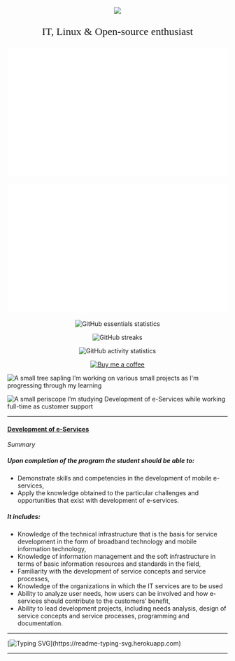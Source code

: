 <p align="center">
 <a href="https://github.com/ZendaiOwl">
  <img src="https://user-images.githubusercontent.com/12261439/156358173-e4389fb4-6889-471b-ab84-01e89362cca0.png">
 </a>
</p>
 
<p style="font-family: Red Hat Text; font-size: 24px;" 
   align="center">
  IT, Linux &amp; Open-source enthusiast
</p>

<p align="center">
  <img src="https://raw.githubusercontent.com/ZendaiOwl/github-stats/master/generated/languages.svg#gh-dark-mode-only" 
       alt="Programming languages used">
</p>

<p align="center">
  <img src="https://raw.githubusercontent.com/ZendaiOwl/github-stats/master/generated/overview.svg#gh-dark-mode-only" 
       alt="GitHub stats overview">
</p>
 
<p align="center">
    <img src="https://github-readme-stats-zendai.vercel.app/api?username=zendaiowl&theme=nightowl&show_icons=true" 
         alt="GitHub essentials statistics">
</p>

<p align="center">
  <img src="https://github-readme-streak-stats.herokuapp.com/?user=ZendaiOwl&theme=dark" 
       alt="GitHub streaks"> 
</p>

<p align="center">
  <img src="https://github-profile-summary-cards.vercel.app/api/cards/profile-details?username=ZendaiOwl" 
       alt="GitHub activity statistics" 
       width="640"> 
</p>

 <p align="center">
  <a href="https://www.buymeacoffee.com/zendaiowl">
   <img src="https://cdn.buymeacoffee.com/buttons/v2/default-blue.png" 
        alt="Buy me a coffee" 
        style="height: 60px !important;width: 217px !important;">
  </a>
 </p>
 
 <p align="left">
  <img src="https://user-images.githubusercontent.com/12261439/157476806-f4b817ea-b7d1-40c6-92e7-b7dc08f011ca.png" 
       alt="A small tree sapling"
       width="24px" 
       height="24px"> I’m working on various small projects as I'm progressing through my learning
 </p>
 
 <p align="left">
  <img src="https://user-images.githubusercontent.com/12261439/157476831-da9cd842-c008-4b6b-bfe7-767df0cc9453.png" 
       alt="A small periscope"
       width="24px" 
       height="24px"> I’m studying Development of e-Services while working full-time as customer support
 </p>

---

#### [Development of e-Services][university-programme]

_Summary_

##### Upon completion of the program the student should be able to:

- Demonstrate skills and competencies in the development of mobile e-services,
- Apply the knowledge obtained to the particular challenges and opportunities that exist with development of e-services.

##### It includes:

- Knowledge of the technical infrastructure that is the basis for service development in the form of broadband technology and mobile information technology,
- Knowledge of information management and the soft infrastructure in terms of basic information resources and standards in the field,
- Familiarity with the development of service concepts and service processes,
- Knowledge of the organizations in which the IT services are to be used
- Ability to analyze user needs, how users can be involved and how e-services should contribute to the customers’ benefit,
- Ability to lead development projects, including needs analysis, design of service concepts and service processes, programming and documentation.

---

[![Typing SVG]([https://readme-typing-svg.herokuapp.com?font=Fira+Code&size=14&weight=250&pause=1000&center=true&vCenter=true&width=720&lines=Word+of+God;Child+of+God;Seeking+the+Word+of+God;Seed+of+Malice+in+the+Heart+of+Man;Sanctuary+is+within;Man+of+God+stands+guard+at+the+Gates+of+Hell+so+the+Gates+of+Heaven+may+open;Nurtured+by+anger+%26+hate+Malice+will+bloom+and+Hell+on+Earth+is+soon+to+follow;The+Word+of+God+is+Truth;What+I+do+not+know%2C+I+do+not+know.+What+I+know%2C+I+know;Truth;Responsibility;Learn+to+stand+on+my+own;Man+of+God+stands+for+what+is+true+%26+right+even+if+he+must+stand+alone;The+angel+of+death+hangs+at+every+word](https://readme-typing-svg.herokuapp.com?font=mononoki&size=16&weight=250&pause=1000&center=true&vCenter=true&width=720&lines=Yesterday+is+history;Tomorrow+is+a+mystery;But+today+is+a+gift;That+is+why+it+is+called+the+present;A+person+who+thinks+all+the+time;Has+nothing+to+think+about+except+thoughts;So+they+loose+touch+with+reality;And+lives+in+a+world+of+illusion;You+are+a+function+of+what+the+universe+is+doing;In+the+same+way+that+a+wave;Is+a+function+of+what+the+whole+ocean+is+doing;Word+of+God;Child+of+God;Seeking+the+Word+of+God;The+Word+of+God+is+Truth;Sanctuary+is+within;Seed+of+Malice+in+the+Heart+of+Man;Nurtured+by+anger+%26+hate,+Malice+will+bloom,+Hell+on+Earth+is+soon+to+follow;Man+of+God+stands+at+Gates+of+Hell+so+Gates+of+Heaven+may+open;What+I+do+not+know%2C+I+do+not+know.+What+I+know%2C+I+know;Truth;Responsibility;Learn+to+stand+alone;Man+of+God+stands+for+what+is+true+%26+right+even+if+he+must+stand+alone;The+angel+of+death+hangs+at+every+word;))](https://readme-typing-svg.herokuapp.com)

---

<!--

<iframe src="https://www.mcc-berlin.net/fileadmin/data/clock/carbon_clock.htm?i=3267263" style="width:100%; height:340px;"></iframe>
<iframe src="https://www.mcc-berlin.net/fileadmin/data/video/carbon_clock_s/carbon_clock.htm" style="width:300px; height:200px;"></iframe>

[Carbon Clock Big][carbon-clock-big]

[Carbon Clock Small][carbon-clock-small]

[carbon-clock-big]: https://www.mcc-berlin.net/fileadmin/data/clock/carbon_clock.htm

[carbon-clock-small]: https://www.mcc-berlin.net/fileadmin/data/video/carbon_clock_s/carbon_clock.htm

-->

[university-programme]: https://www.du.se/sv/Utbildning/Program/utveckling-av-etjanster/

<!--

A note field for saving the emoji's from the default page.

✨ ⚡ 🔭 🌱 👯 🤔 💬 📫 😄

-->
